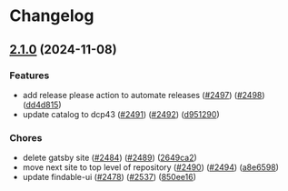 # Changelog

## [2.1.0](https://github.com/DataBiosphere/data-portal/compare/v2.0.0...v2.1.0) (2024-11-08)


### Features

* add release please action to automate releases ([#2497](https://github.com/DataBiosphere/data-portal/issues/2497)) ([#2498](https://github.com/DataBiosphere/data-portal/issues/2498)) ([dd4d815](https://github.com/DataBiosphere/data-portal/commit/dd4d815fbdc6f185bace3a17a96ba0160abcbd0c))
* update catalog to dcp43 ([#2491](https://github.com/DataBiosphere/data-portal/issues/2491)) ([#2492](https://github.com/DataBiosphere/data-portal/issues/2492)) ([d951290](https://github.com/DataBiosphere/data-portal/commit/d951290320240f72aa82efaba548aa21d16e410c))


### Chores

* delete gatsby site ([#2484](https://github.com/DataBiosphere/data-portal/issues/2484)) ([#2489](https://github.com/DataBiosphere/data-portal/issues/2489)) ([2649ca2](https://github.com/DataBiosphere/data-portal/commit/2649ca25167299376a9e308ab085e8c0f8a54e5e))
* move next site to top level of repository ([#2490](https://github.com/DataBiosphere/data-portal/issues/2490)) ([#2494](https://github.com/DataBiosphere/data-portal/issues/2494)) ([a8e6598](https://github.com/DataBiosphere/data-portal/commit/a8e659809e7bc76145fb0bba748b0eb70c903cec))
* update findable-ui ([#2478](https://github.com/DataBiosphere/data-portal/issues/2478)) ([#2537](https://github.com/DataBiosphere/data-portal/issues/2537)) ([850ee16](https://github.com/DataBiosphere/data-portal/commit/850ee16da1b30e24e268d887ee5f61b1e5bf5883))
